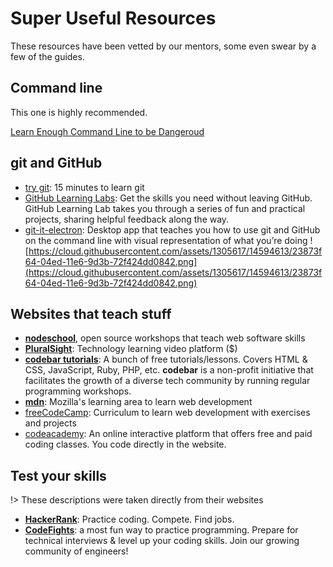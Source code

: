 # Super Useful Resources

These resources have been vetted by our mentors, some even swear by a few of
the guides.

## Command line

This one is highly recommended.

[Learn Enough Command Line to be Dangeroud](https://www.learnenough.com/command-line-tutorial)

## git and GitHub

* [try git](https://try.github.io/): 15 minutes to learn git
* [GitHub Learning Labs](https://lab.github.com/): Get the skills you need without leaving GitHub. GitHub Learning Lab takes you through a series of fun and practical projects, sharing helpful feedback along the way.
* [git-it-electron](https://github.com/jlord/git-it-electron): Desktop app that teaches you how to use git and GitHub on the command line with visual representation of what you’re doing
  ![https://cloud.githubusercontent.com/assets/1305617/14594613/23873f64-04ed-11e6-9d3b-72f424dd0842.png](https://cloud.githubusercontent.com/assets/1305617/14594613/23873f64-04ed-11e6-9d3b-72f424dd0842.png)

## Websites that teach stuff

* [**nodeschool**](https://nodeschool.io/), open source workshops that teach web software skills
* [**PluralSight**](https://www.pluralsight.com/): Technology learning video platform \($\)
* [**codebar tutorials**](http://tutorials.codebar.io/): A bunch of free tutorials/lessons. Covers HTML & CSS, JavaScript, Ruby, PHP, etc. **codebar** is a non-profit initiative that facilitates the growth of a diverse tech community by running regular programming workshops.
* [**mdn**](https://developer.mozilla.org/en-US/docs/Learn): Mozilla's learning area to learn web development
* [freeCodeCamp](**https://www.freecodecamp.org/**): Curriculum to learn web development with exercises and projects
* [codeacademy](https://codecademy.com): An online interactive platform that offers free and paid coding classes. You code directly in the website.

## Test your skills

!> These descriptions were taken directly from their websites

* [**HackerRank**](https://www.hackerrank.com/): Practice coding. Compete. Find jobs.
* [**CodeFights**](https://codefights.com/): a most fun way to practice programming. Prepare for technical interviews & level up your coding skills. Join our growing community of engineers!

